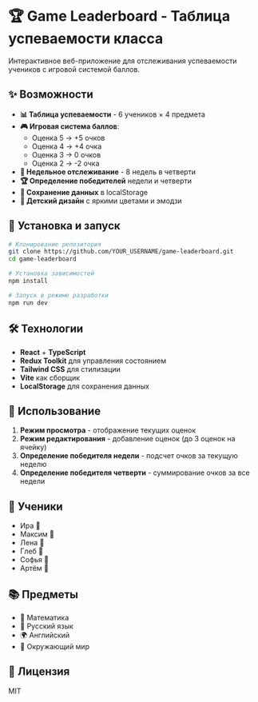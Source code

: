 # 🏆 Game Leaderboard - Таблица успеваемости класса

Интерактивное веб-приложение для отслеживания успеваемости учеников с игровой системой баллов.

## ✨ Возможности

- **📊 Таблица успеваемости** - 6 учеников × 4 предмета
- **🎮 Игровая система баллов**:
  - Оценка 5 → +5 очков
  - Оценка 4 → +4 очка
  - Оценка 3 → 0 очков
  - Оценка 2 → -2 очка
- **📅 Недельное отслеживание** - 8 недель в четверти
- **🏆 Определение победителей** недели и четверти
- **💾 Сохранение данных** в localStorage
- **🎨 Детский дизайн** с яркими цветами и эмодзи

## 🚀 Установка и запуск

```bash
# Клонирование репозитория
git clone https://github.com/YOUR_USERNAME/game-leaderboard.git
cd game-leaderboard

# Установка зависимостей
npm install

# Запуск в режиме разработки
npm run dev
```

## 🛠 Технологии

- **React** + **TypeScript**
- **Redux Toolkit** для управления состоянием
- **Tailwind CSS** для стилизации
- **Vite** как сборщик
- **LocalStorage** для сохранения данных

## 📱 Использование

1. **Режим просмотра** - отображение текущих оценок
2. **Режим редактирования** - добавление оценок (до 3 оценок на ячейку)
3. **Определение победителя недели** - подсчет очков за текущую неделю
4. **Определение победителя четверти** - суммирование очков за все недели

## 👥 Ученики

- Ира 👧
- Максим 👦
- Лена 👧
- Глеб 👦
- Софья 👧
- Артём 👦

## 📚 Предметы

- 🔢 Математика
- 📝 Русский язык
- 🌍 Английский
- 🌱 Окружающий мир

## 📄 Лицензия

MIT